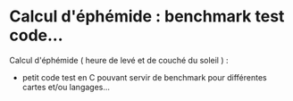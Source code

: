 # Calcul d'éphémide : benchmark test code...
Calcul d'éphémide ( heure de levé et de couché du soleil ) :
  - petit code test en C pouvant servir de benchmark pour différentes cartes et/ou langages...


